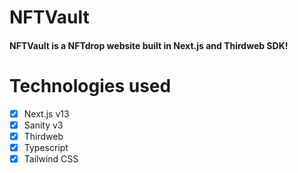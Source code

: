 # NFTVault
#### NFTVault is a NFTdrop website built in Next.js and Thirdweb SDK!

# Technologies used
- [x] Next.js v13
- [x] Sanity v3
- [x] Thirdweb
- [x] Typescript
- [x] Tailwind CSS
<br>